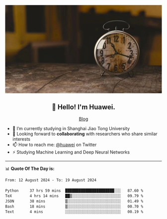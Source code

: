 <div align="center">
  <a href="https://github.com/JHW5981">
    <img src="./assets/background.jpg">
  </a>
</div>

<h2 align="center">👋 Hello! I'm Huawei.</h2>
<p align="center">
  <a href="https://blog.csdn.net/Edward__J?spm=1000.2115.3001.5343">Blog</a>
</p>


- 🔭 I’m currently studying in Shanghai Jiao Tong University
- 💬 Looking forward to **collaborating** with researchers who share similar interests
- 📫 How to reach me: [@huawei](https://twitter.com/yoohuaff) on Twitter
- ⚡ Studying Machine Learning and Deep Neural Networks

-------
📊 **Quote Of The Day is:**
<!--START_SECTION:waka-->

```txt
From: 12 August 2024 - To: 19 August 2024

Python     37 hrs 59 mins  ██████████████████████░░░   87.60 %
TeX        4 hrs 14 mins   ██▒░░░░░░░░░░░░░░░░░░░░░░   09.79 %
JSON       38 mins         ▒░░░░░░░░░░░░░░░░░░░░░░░░   01.49 %
Bash       18 mins         ▒░░░░░░░░░░░░░░░░░░░░░░░░   00.70 %
Text       4 mins          ░░░░░░░░░░░░░░░░░░░░░░░░░   00.19 %
```

<!--END_SECTION:waka-->
